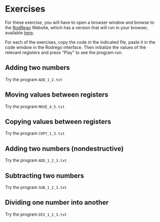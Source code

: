 # Exercises

For these exercise, you will have to open a browser window and 
browse to the 
[RodRego](http://sites.tufts.edu/rodrego/) Website, 
which has a 
version that will run in your browser, available 
[here](https://rodrego.it.tufts.edu/).

For each of the exercises, copy the code in the indicated file, 
paste it in the code window in the Rodrego interface. 
Then initialize the values of the relevant registers and press "Play"
to see the program run. 

## Adding two numbers

Try the program ```ADD_1_2.txt```

## Moving values between registers

Try the program ```MOVE_4_5.txt```

## Copying values between registers

Try the program ```COPY_1_3.txt```


## Adding two numbers (nondestructive)

Try the program ```ADD_1_2_3.txt```


## Subtracting two numbers


Try the program ```SUB_1_2_3.txt```


## Dividing one number into another


Try the program ```DIV_1_2_3.txt```

